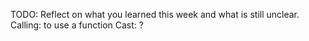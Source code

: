 TODO: Reflect on what you learned this week and what is still unclear.
Calling: to use a function
Cast: ?